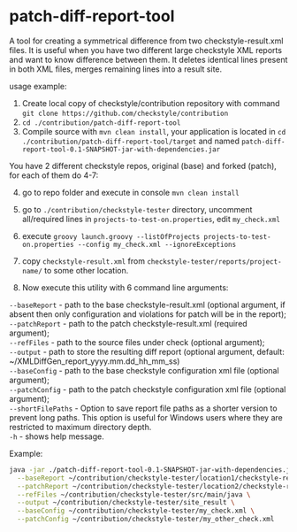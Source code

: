 # patch-diff-report-tool

A tool for creating a symmetrical difference from two checkstyle-result.xml files.
It is useful when you have two different large checkstyle XML reports and want
to know difference between them. It deletes identical lines present in both XML files,
merges remaining lines into a result site.

usage example:

1) Create local copy of checkstyle/contribution repository with command
   `git clone https://github.com/checkstyle/contribution`
2) `cd ./contribution/patch-diff-report-tool`
3) Compile source with `mvn clean install`, your application is located
   in `cd ./contribution/patch-diff-report-tool/target` and
   named `patch-diff-report-tool-0.1-SNAPSHOT-jar-with-dependencies.jar`

You have 2 different checkstyle repos, original (base) and forked (patch), for each of them do 4-7:

4) go to repo folder and execute in console `mvn clean install`
5) go to `./contribution/checkstyle-tester` directory, uncomment all/required lines
   in `projects-to-test-on.properties`, edit  `my_check.xml`
6) execute `groovy launch.groovy --listOfProjects projects-to-test-on.properties
  --config my_check.xml --ignoreExceptions`
7) copy `checkstyle-result.xml` from `checkstyle-tester/reports/project-name/`
   to some other location.

8) Now execute this utility with 6 command line arguments:

`--baseReport` - path to the base checkstyle-result.xml (optional argument,
   if absent then only configuration and violations for patch will be in the report); \
`--patchReport` - path to the patch checkstyle-result.xml (required argument); \
`--refFiles` - path to the source files under check (optional argument); \
`--output` - path to store the resulting diff report (optional argument,
   default: ~/XMLDiffGen_report_yyyy.mm.dd_hh_mm_ss) \
`--baseConfig` - path to the base checkstyle configuration xml file (optional argument); \
`--patchConfig` - path to the patch checkstyle configuration xml file (optional argument); \
`--shortFilePaths` - Option to save report file paths as a shorter version to prevent long paths.
   This option is useful for Windows users where they are restricted to maximum directory depth. \
`-h` - shows help message.

Example:

```bash
java -jar ./patch-diff-report-tool-0.1-SNAPSHOT-jar-with-dependencies.jar \
  --baseReport ~/contribution/checkstyle-tester/location1/checkstyle-result.xml \
  --patchReport ~/contribution/checkstyle-tester/location2/checkstyle-result.xml \
  --refFiles ~/contribution/checkstyle-tester/src/main/java \
  --output ~/contribution/checkstyle-tester/site_result \
  --baseConfig ~/contribution/checkstyle-tester/my_check.xml \
  --patchConfig ~/contribution/checkstyle-tester/my_other_check.xml
```
